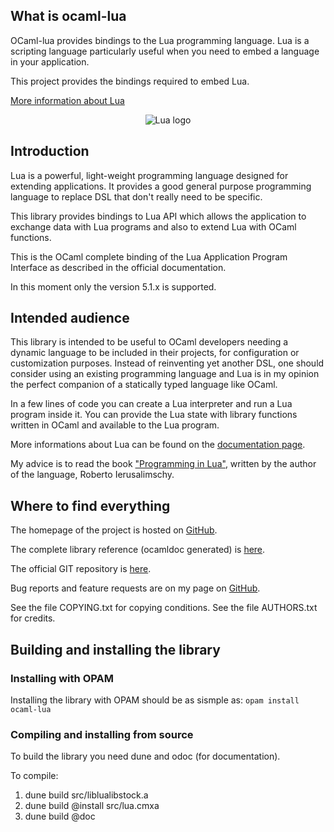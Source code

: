 ## What is ocaml-lua

OCaml-lua provides bindings to the Lua programming language. Lua is a scripting
language particularly useful when you need to embed a language in your
application.

This project provides the bindings required to embed Lua.

[More information about Lua](http://www.lua.org/)

<p align="center">
  <img alt="Lua logo" title="Lua logo" src="https://pdonadeo.github.io/ocaml-lua/img/lua-logo.gif">
</p>

## Introduction

Lua is a powerful, light-weight programming language designed for extending
applications. It provides a good general purpose programming language to replace
DSL that don't really need to be specific.

This library provides bindings to Lua API which allows the application to
exchange data with Lua programs and also to extend Lua with OCaml functions.

This is the OCaml complete binding of the Lua Application Program Interface as
described in the official documentation.

In this moment only the version 5.1.x is supported.

## Intended audience

This library is intended to be useful to OCaml developers needing a dynamic
language to be included in their projects, for configuration or customization
purposes. Instead of reinventing yet another DSL, one should consider using an
existing programming language and Lua is in my opinion the perfect companion of
a statically typed language like OCaml.

In a few lines of code you can create a Lua interpreter and run a Lua program
inside it. You can provide the Lua state with library functions written in OCaml
and available to the Lua program.

More informations about Lua can be found on the
[documentation page](http://www.lua.org/docs.html).

My advice is to read the book ["Programming in Lua"](http://www.lua.org/pil/),
written by the author of the language, Roberto Ierusalimschy.

## Where to find everything

The homepage of the project is hosted on
[GitHub](https://pdonadeo.github.io/ocaml-lua/).

The complete library reference (ocamldoc generated) is
[here](https://pdonadeo.github.io/ocaml-lua/ocamldoc/).

The official GIT repository is
[here](https://github.com/pdonadeo/ocaml-lua).

Bug reports and feature requests are on my page on
[GitHub](https://github.com/pdonadeo/ocaml-lua/issues).

See the file COPYING.txt for copying conditions. See the file AUTHORS.txt for
credits.

## Building and installing the library

### Installing with OPAM

Installing the library with OPAM should be as sismple as:
`opam install ocaml-lua`

### Compiling and installing from source

To build the library you need dune and odoc (for documentation).

To compile:

1. dune build src/liblualibstock.a
2. dune build @install src/lua.cmxa
3. dune build @doc
